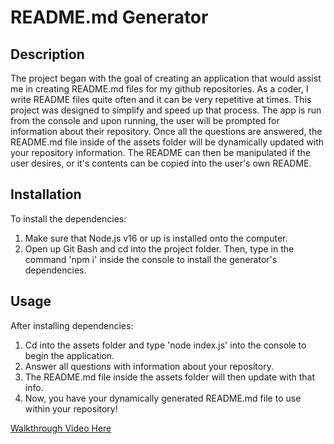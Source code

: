 # README.md Generator

## Description
The project began with the goal of creating an application that would assist me in creating README.md files for my github repositories. As a coder, I write README files quite often and it can be very repetitive at times. This project was designed to simplify and speed up that process. The app is run from the console and upon running, the user will be prompted for information about their repository. Once all the questions are answered, the README.md file inside of the assets folder will be dynamically updated with your repository information. The README can then be manipulated if the user desires, or it's contents can be copied into the user's own README.
## Installation
To install the dependencies:
1. Make sure that Node.js v16 or up is installed onto the computer. 
2. Open up Git Bash and cd into the project folder. Then, type in the command 'npm i' inside the console to install the generator's dependencies.
## Usage
After installing dependencies:
1. Cd into the assets folder and type 'node index.js' into the console to begin the application.
2. Answer all questions with information about your repository. 
3. The README.md file inside the assets folder will then update with that info.
4. Now, you have your dynamically generated README.md file to use within your repository!

[Walkthrough Video Here](https://drive.google.com/file/d/1S66gDv_EwxX2ngKvsChhR6sTAJr2vCtL/view)